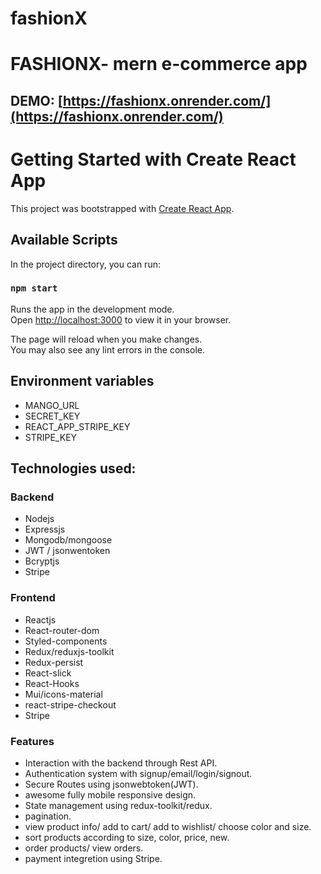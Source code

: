 # fashionX
# FASHIONX- mern e-commerce app
## DEMO: [https://fashionx.onrender.com/](https://fashionx.onrender.com/)

# Getting Started with Create React App

This project was bootstrapped with [Create React App](https://github.com/facebook/create-react-app).

## Available Scripts

In the project directory, you can run:

### `npm start`

Runs the app in the development mode.\
Open [http://localhost:3000](http://localhost:3000) to view it in your browser.

The page will reload when you make changes.\
You may also see any lint errors in the console.

## Environment variables
- MANGO_URL
- SECRET_KEY
- REACT_APP_STRIPE_KEY
- STRIPE_KEY

## Technologies used:
### Backend 
- Nodejs
- Expressjs
- Mongodb/mongoose
- JWT / jsonwentoken
- Bcryptjs
- Stripe

### Frontend
- Reactjs 
- React-router-dom
- Styled-components
- Redux/reduxjs-toolkit
- Redux-persist
- React-slick
- React-Hooks
- Mui/icons-material
- react-stripe-checkout
- Stripe

### Features
- Interaction with the backend through Rest API. 
- Authentication system with signup/email/login/signout.
- Secure Routes using jsonwebtoken(JWT).
- awesome fully mobile responsive design.
- State management using redux-toolkit/redux.
- pagination.
- view product info/ add to cart/ add to wishlist/ choose color and size.
- sort products according to size, color, price, new.
- order products/ view orders.
- payment integretion using Stripe.

